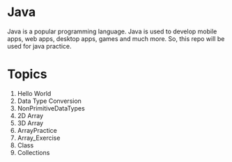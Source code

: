# Java
Java is a popular programming language. Java is used to develop mobile apps, web apps, desktop apps, games and much more. So, this repo will be used for java practice.

# Topics
1. Hello World
2. Data Type Conversion
3. NonPrimitiveDataTypes
4. 2D Array
5. 3D Array
6. ArrayPractice
7. Array_Exercise
8. Class
9. Collections
